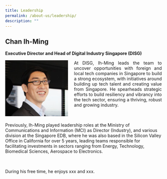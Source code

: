 ```yaml
---
title: Leadership
permalink: /about-us/leadership/
description: ""
---
```

## Chan Ih-Ming
**Executive Director and Head of Digital Industry Singapore (DISG)**
<div class="image left">
<img align="left" style="max-width: 40%; padding-right: 20px" alt="ihming2" src="/images/ih-ming2.png">
</div>
<div class="text right">
<p align="justify">At DISG, Ih-Ming leads the team to uncover opportunities with foreign and local tech companies in Singapore to build a strong ecosystem, with initiatives around building up tech talent and creating value from Singapore. He spearheads strategic efforts to build resiliency and vibrancy into the tech sector, ensuring a thriving, robust and growing industry.  

<br><br>Previously, Ih-Ming played leadership roles at the Ministry of Communications and Information (MCI) as Director (Industry), and various division at the Singapore EDB, where he was also based in the Silicon Valley Office in California for over 5 years, leading teams responsible for facilitating investments in sectors ranging from Energy, Technology, Biomedical Sciences, Aerospace to Electronics.    

<br><br>During his free time, he enjoys xxx and xxx.</p>
</div>